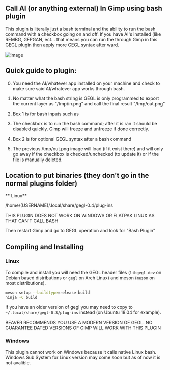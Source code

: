 ## Call AI (or anything external) In Gimp using bash plugin
This plugin is literally just a bash terminal and the ability to run the bash command with a checkbox going on and off. If you have AI's installed (like REMBG, GFPGAN, ect... that means you can run the
through Gimp in this GEGL plugin then apply more GEGL syntax after ward. 

![image](https://github.com/LinuxBeaver/AI_in_Gimp_by_GEGL_calling_bash/assets/78667207/cf82c7b2-4ff1-42ea-bff5-6ba1b248ce21)



## Quick guide to plugin:

0. You need the AI/whatever app installed on your machine and check to make sure said AI/whatever app works through bash.

1. No matter what the bash string is GEGL is only programmed to export the current  layer as "/tmp/in.png"
and call the final result "/tmp/out.png"

2. Box 1 is for bash inputs such as 

3. The checkbox is to run the bash command; after it is ran it should be disabled quickly. Gimp will freeze and unfreeze if done correctly.

4. Box 2 is for optional GEGL syntax after a bash command

5. The previous /tmp/out.png image will load (if it exist there) and will only go away if the checkbox is checked/unchecked (to update it) or if the file is manually deleted.


## Location to put binaries (they don't go in the normal plugins folder)

** Linux** 

 /home/(USERNAME)/.local/share/gegl-0.4/plug-ins
 
THIS PLUGIN DOES NOT WORK ON WINDOWS OR FLATPAK LINUX AS THAT CAN'T CALL BASH

Then restart Gimp and go to GEGL operation and look for "Bash Plugin"


## Compiling and Installing

### Linux

To compile and install you will need the GEGL header files (`libgegl-dev` on
Debian based distributions or `gegl` on Arch Linux) and meson (`meson` on
most distributions).

```bash
meson setup --buildtype=release build
ninja -C build

```

If you have an older version of gegl you may need to copy to `~/.local/share/gegl-0.3/plug-ins`
instead (on Ubuntu 18.04 for example).

BEAVER RECOMMENDS YOU USE A MODERN VERSION OF GEGL. NO GUARANTEE DATED VERSIONS OF GIMP WILL WORK WITH THIS PLUGIN 

### Windows

This plugin cannot work on Windows because it calls native Linux bash. Windows Sub System for Linux version may come soon but as of now it is not avalible. 



